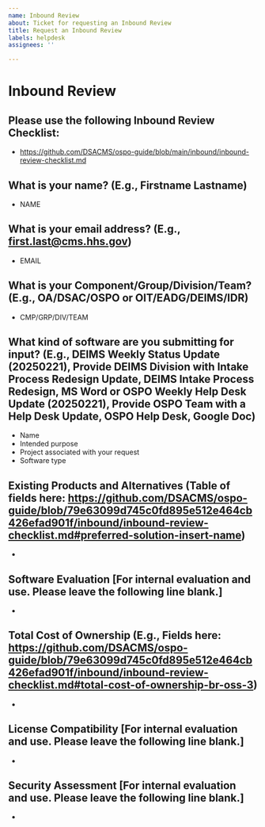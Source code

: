 ```yaml
---
name: Inbound Review
about: Ticket for requesting an Inbound Review
title: Request an Inbound Review
labels: helpdesk
assignees: ''

---
```

# Inbound Review

## Please use the following Inbound Review Checklist:
- https://github.com/DSACMS/ospo-guide/blob/main/inbound/inbound-review-checklist.md

## What is your name? (E.g., Firstname Lastname)
- NAME

## What is your email address? (E.g., first.last@cms.hhs.gov)
- EMAIL

## What is your Component/Group/Division/Team? (E.g., OA/DSAC/OSPO or OIT/EADG/DEIMS/IDR)
- CMP/GRP/DIV/TEAM

## What kind of software are you submitting for input? (E.g., DEIMS Weekly Status Update (20250221), Provide DEIMS Division with Intake Process Redesign Update, DEIMS Intake Process Redesign, MS Word or OSPO Weekly Help Desk Update (20250221), Provide OSPO Team with a Help Desk Update, OSPO Help Desk, Google Doc)
- Name
- Intended purpose
- Project associated with your request
- Software type

## Existing Products and Alternatives (Table of fields here: https://github.com/DSACMS/ospo-guide/blob/79e63099d745c0fd895e512e464cb426efad901f/inbound/inbound-review-checklist.md#preferred-solution-insert-name)
-

## Software Evaluation [For internal evaluation and use. Please leave the following line blank.]
-
 

## Total Cost of Ownership (E.g., Fields here: https://github.com/DSACMS/ospo-guide/blob/79e63099d745c0fd895e512e464cb426efad901f/inbound/inbound-review-checklist.md#total-cost-of-ownership-br-oss-3)
-

## License Compatibility [For internal evaluation and use. Please leave the following line blank.]
-

## Security Assessment [For internal evaluation and use. Please leave the following line blank.]
-
